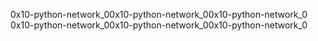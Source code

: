 0x10-python-network_00x10-python-network_00x10-python-network_0
0x10-python-network_00x10-python-network_00x10-python-network_0
